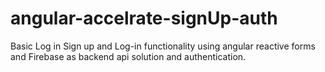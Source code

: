 # angular-accelrate-signUp-auth
Basic Log in Sign up and Log-in functionality using angular reactive forms and Firebase as backend api solution and authentication.
